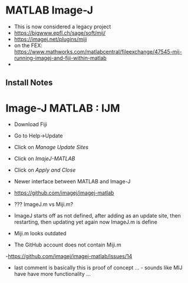 # MATLAB Image-J #

- This is now considered a legacy project
- https://bigwww.epfl.ch/sage/soft/mij/
- https://imagej.net/plugins/miji
- on the FEX: https://www.mathworks.com/matlabcentral/fileexchange/47545-mij-running-imagej-and-fiji-within-matlab
- 


## Install Notes ##


# Image-J MATLAB : IJM #

- Download Fiji
- Go to Help->Update
- Click on *Manage Update Sites*
- Click on *ImajeJ-MATLAB*
- Click on *Apply and Close*


- Newer interface between MATLAB and Image-J
- https://github.com/imagej/imagej-matlab

- ??? ImageJ.m vs Miji.m?
 - ImageJ starts off as not defined, after adding as an update site, then restarting, then updating yet again now ImageJ.m is define
 - Miji.m looks outdated
 - The GitHub account does not contain Miji.m
 
 
 -https://github.com/imagej/imagej-matlab/issues/14

   - last comment is basically this is proof of concept ... - sounds like MIJ have have more functionality ...